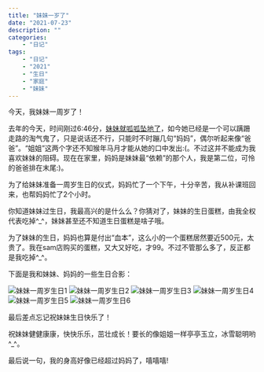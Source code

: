 ```yaml
---
title: "妹妹一岁了"
date: "2021-07-23"
description: ""
categories:
    - "日记"
tags:
    - "日记"
    - "2021"
    - "生日"
    - "家庭"
    - "妹妹"
---
```


今天，我妹妹一周岁了！

去年的今天，时间刚过6:46分，[妹妹就呱呱坠地了](https://daughter2.tonybai.com/post/i-was-born/)，如今她已经是一个可以蹒跚走路的淘气鬼了，只是说话还不行，只能时不时蹦几句“妈妈”，偶尔听起来像“爸爸”。“姐姐”这两个字还不知猴年马月才能从她的口中发出:(。不过这并不能成为我喜欢妹妹的阻碍。现在在家里，妈妈是妹妹最“依赖”的那个人，我是第二位，可怜的爸爸排在末尾:)。

为了给妹妹准备一周岁生日的仪式，妈妈忙了一个下午，十分辛苦，我从补课班回来，也帮妈妈忙了2个小时。

你知道妹妹过生日，我最高兴的是什么么？你猜对了，妹妹的生日蛋糕，由我全权代表吃掉^_^，妹妹甚至还不知道生日蛋糕是啥子哦。

为了妹妹的生日，妈妈也算是付出“血本”，这么小的一个蛋糕居然要近500元，太贵了。我在sam店购买的蛋糕，又大又好吃，才99。不过不管那么多了，反正都是我吃掉^_^。

下面是我和妹妹、妈妈的一些生日合影：

![妹妹一周岁生日1](http://image.tonybai.com/img/202107/diary_20210723_01.jpeg)
![妹妹一周岁生日2](http://image.tonybai.com/img/202107/diary_20210723_02.jpeg)
![妹妹一周岁生日3](http://image.tonybai.com/img/202107/diary_20210723_03.jpeg)
![妹妹一周岁生日4](http://image.tonybai.com/img/202107/diary_20210723_04.jpeg)
![妹妹一周岁生日5](http://image.tonybai.com/img/202107/diary_20210723_05.jpeg)
![妹妹一周岁生日6](http://image.tonybai.com/img/202107/diary_20210723_06.jpeg)

最后差点忘记祝妹妹生日快乐了！

祝妹妹健健康康，快快乐乐，茁壮成长！要长的像姐姐一样亭亭玉立，冰雪聪明哟^_^。

最后说一句，我的身高好像已经超过妈妈了，嘻嘻嘻!


